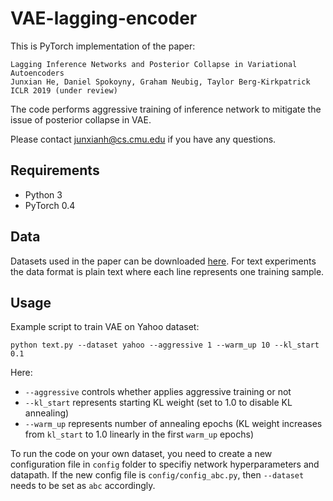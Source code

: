 # VAE-lagging-encoder

This is PyTorch implementation of the paper:

```
Lagging Inference Networks and Posterior Collapse in Variational Autoencoders
Junxian He, Daniel Spokoyny, Graham Neubig, Taylor Berg-Kirkpatrick
ICLR 2019 (under review)
```

The code performs aggressive training of inference network to mitigate the issue of posterior collapse in VAE.

Please contact junxianh@cs.cmu.edu if you have any questions.

## Requirements

* Python 3
* PyTorch 0.4

## Data

Datasets used in the paper can be downloaded [here](https://drive.google.com/file/d/1jyeL4tXZHR4mJ1txdvs2yV2BKBO0KW4n/view?usp=sharing). For text experiments the data format is plain text where each line represents one training sample.

## Usage

Example script to train VAE on Yahoo dataset:
```
python text.py --dataset yahoo --aggressive 1 --warm_up 10 --kl_start 0.1
```

Here:

* `--aggressive` controls whether applies aggressive training or not
* `--kl_start` represents starting KL weight (set to 1.0 to disable KL annealing)
* `--warm_up` represents number of annealing epochs (KL weight increases from `kl_start` to 1.0 linearly in the first `warm_up` epochs)

To run the code on your own dataset, you need to create a new configuration file in `config` folder to specifiy network hyperparameters and datapath. If the new config file is `config/config_abc.py`, then `--dataset` needs to be set as `abc` accordingly.